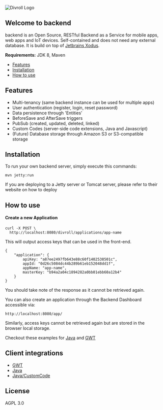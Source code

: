![Divroll Logo](https://avatars1.githubusercontent.com/u/30984522?s=200&v=4)

## Welcome to backend

backend is an Open Source, RESTful Backend as a Service for mobile apps, web apps and IoT devices.
Self-contained and does not need any external database. It is build on top of [Jetbrains Xodus](https://github.com/JetBrains/xodus). 

**Requirements:** JDK 8, Maven

- [Features](#features)
- [Installation](#installation)
- [How to use](#how-to-use)

Features
---

- Multi-tenancy (same backend instance can be used for multiple apps)
- User authentication (register, login, reset password)
- Data persistence through 'Entities'
- BeforeSave and AfterSave triggers
- PubSub (created, updated, deleted, linked)
- Custom Codes (server-side code extensions, Java and Javascript)
- (Future) Database storage through Amazon S3 or S3-compatible storage

Installation
---
To run your own backend server, simply execute this commands:

```
mvn jetty:run
```

If you are deploying to a Jetty server or Tomcat server, please refer to their website on how to deploy

How to use
---

#### Create a new Application

```
curl -X POST \
  http://localhost:8080/divroll/applications/app-name
```
This will output access keys that can be used in the front-end.  

```
{
    "application": {
        apiKey: "a87ee2497fb643e88c60f1402538501c",
        appId: "0d26c5084dc44b289b61eb152048dd1f",
        appName: "app-name",
        masterKey: "b94a2a04c1894282a0bb01ebb60a12b4"
    }
}
```

You should take note of the response as it cannot be retrieved again.

You can also create an application through the Backend Dashboard accessible via:

```
http://localhost:8080/app/
``` 

Similarly, access keys cannot be retrieved again but are stored in the browser local storage. 

Checkout these examples for [Java](https://github.com/divroll/Backend-SDK-Java/tree/master/src/test/java/com/divroll/backend/sdk) and [GWT](https://github.com/divroll/Backend-SDK-GWT/tree/master/src/test/java/com/divroll/backend/sdk) 

Client integrations
---

- [GWT](https://github.com/divroll/Backend-SDK-GWT)
- [Java](https://github.com/divroll/Backend-SDK-Java)
- [Java/CustomCode]()

License
---

AGPL 3.0
